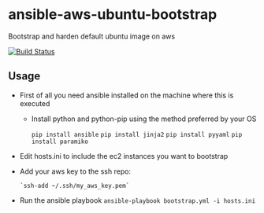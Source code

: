 ansible-aws-ubuntu-bootstrap
============================

Bootstrap and harden default ubuntu image on aws

[![Build Status](https://travis-ci.org/gujo/ansible-aws-ubuntu-bootstrap.png?branch=master)](https://travis-ci.org/gujo/ansible-aws-ubuntu-bootstrap)


Usage
-----

* First of all you need ansible installed on the machine where this is executed
  * Install python and python-pip using the method preferred by your OS

       `pip install ansible`
       `pip install jinja2`
       `pip install pyyaml`
       `pip install paramiko`
  

* Edit hosts.ini to include the ec2 instances you want to bootstrap
* Add your aws key to the ssh repo:

      `ssh-add ~/.ssh/my_aws_key.pem`

* Run the ansible playbook
      `ansible-playbook bootstrap.yml -i hosts.ini`
